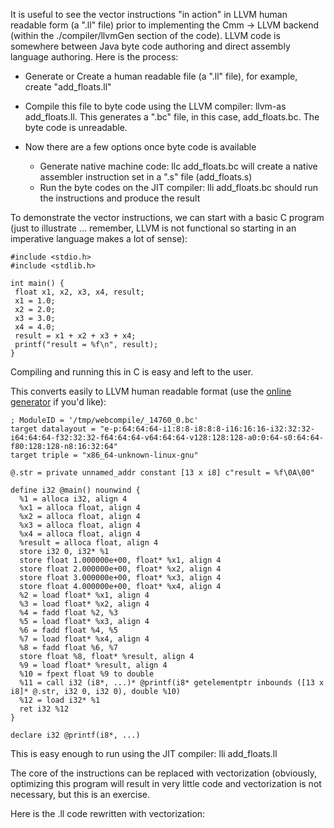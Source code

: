
It is useful to see the vector instructions "in action" in LLVM human readable form (a ".ll" file) prior to implementing the Cmm -\> LLVM backend (within the ./compiler/llvmGen section of the code).  LLVM code is somewhere between Java byte code authoring and direct assembly language authoring.  Here is the process:

- Generate or Create a human readable file (a ".ll" file), for example, create "add_floats.ll"
- Compile this file to byte code using the LLVM compiler:  llvm-as add_floats.ll.  This generates a ".bc" file, in this case, add_floats.bc.  The byte code is unreadable.
- Now there are a few options once byte code is available

  - Generate native machine code:  llc add_floats.bc will create a native assembler instruction set in a ".s" file (add_floats.s)
  - Run the byte codes on the JIT compiler:  lli add_floats.bc should run the instructions and produce the result


To demonstrate the vector instructions, we can start with a basic C program (just to illustrate ... remember, LLVM is not functional so starting in an imperative language makes a lot of sense):

```wiki
#include <stdio.h>
#include <stdlib.h>

int main() {
 float x1, x2, x3, x4, result;
 x1 = 1.0;
 x2 = 2.0;
 x3 = 3.0;
 x4 = 4.0;
 result = x1 + x2 + x3 + x4;
 printf("result = %f\n", result);
}
```


Compiling and running this in C is easy and left to the user.


This converts easily to LLVM human readable format (use the [ online generator](http://llvm.org/demo/index.cgi) if you'd like):

```wiki
; ModuleID = '/tmp/webcompile/_14760_0.bc'
target datalayout = "e-p:64:64:64-i1:8:8-i8:8:8-i16:16:16-i32:32:32-i64:64:64-f32:32:32-f64:64:64-v64:64:64-v128:128:128-a0:0:64-s0:64:64-f80:128:128-n8:16:32:64"
target triple = "x86_64-unknown-linux-gnu"

@.str = private unnamed_addr constant [13 x i8] c"result = %f\0A\00"

define i32 @main() nounwind {
  %1 = alloca i32, align 4
  %x1 = alloca float, align 4
  %x2 = alloca float, align 4
  %x3 = alloca float, align 4
  %x4 = alloca float, align 4
  %result = alloca float, align 4
  store i32 0, i32* %1
  store float 1.000000e+00, float* %x1, align 4
  store float 2.000000e+00, float* %x2, align 4
  store float 3.000000e+00, float* %x3, align 4
  store float 4.000000e+00, float* %x4, align 4
  %2 = load float* %x1, align 4
  %3 = load float* %x2, align 4
  %4 = fadd float %2, %3
  %5 = load float* %x3, align 4
  %6 = fadd float %4, %5
  %7 = load float* %x4, align 4
  %8 = fadd float %6, %7
  store float %8, float* %result, align 4
  %9 = load float* %result, align 4
  %10 = fpext float %9 to double
  %11 = call i32 (i8*, ...)* @printf(i8* getelementptr inbounds ([13 x i8]* @.str, i32 0, i32 0), double %10)
  %12 = load i32* %1
  ret i32 %12
}

declare i32 @printf(i8*, ...)
```


This is easy enough to run using the JIT compiler:  lli add_floats.ll


The core of the instructions can be replaced with vectorization (obviously, optimizing this program will result in very little code and vectorization is not necessary, but this is an exercise.


Here is the .ll code rewritten with vectorization:

```wiki
```